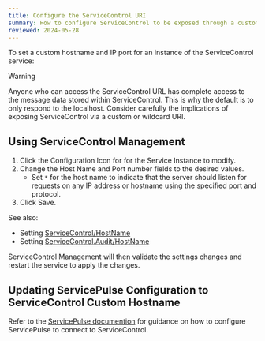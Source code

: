 ```yaml
---
title: Configure the ServiceControl URI
summary: How to configure ServiceControl to be exposed through a custom hostname and IP port
reviewed: 2024-05-28
---
```


To set a custom hostname and IP port for an instance of the ServiceControl service:

> [!WARNING]
> Anyone who can access the ServiceControl URL has complete access to the message data stored within ServiceControl. This is why the default is to only respond to the localhost. Consider carefully the implications of exposing ServiceControl via a custom or wildcard URI.

## Using ServiceControl Management

 1. Click the Configuration Icon for for the Service Instance to modify.
 1. Change the Host Name and Port number fields to the desired values.
    - Set `*` for the host name to indicate that the server should listen for requests on any IP address or hostname using the specified port and protocol.
 1. Click Save.

See also:

- Setting [ServiceControl/HostName](/servicecontrol/creating-config-file.md#host-settings-servicecontrolhostname)
- Setting [ServiceControl.Audit/HostName](/servicecontrol/audit-instances/creating-config-file.md#host-settings-servicecontrol-audithostname)
 
ServiceControl Management will then validate the settings changes and restart the service to apply the changes.


## Updating ServicePulse Configuration to ServiceControl Custom Hostname

Refer to the [ServicePulse documention](/servicepulse/host-config.md#configuring-connections-via-the-servicepulse-ui) for guidance on how to configure ServicePulse to connect to ServiceControl.
